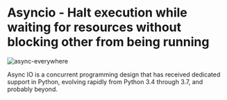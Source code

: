 # Asyncio - Halt execution while waiting for resources without blocking other from being running

![async-everywhere](https://s3.amazonaws.com/alx-intranet.hbtn.io/uploads/medias/2019/12/4aeaa9c3cb1f316c05c4.png?X-Amz-Algorithm=AWS4-HMAC-SHA256&X-Amz-Credential=AKIARDDGGGOUSBVO6H7D%2F20240506%2Fus-east-1%2Fs3%2Faws4_request&X-Amz-Date=20240506T162838Z&X-Amz-Expires=86400&X-Amz-SignedHeaders=host&X-Amz-Signature=a3a7608c139122fa68a1ec9c719a8ff6301a81782be84fa67ae34709c937bbc7)

Async IO is a concurrent programming design that has received dedicated support in Python, evolving rapidly from Python 3.4 through 3.7, and probably beyond.
